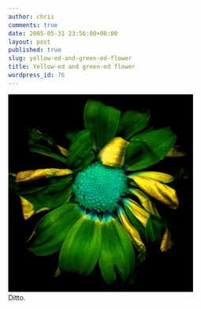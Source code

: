 ```yaml
---
author: chris
comments: true
date: 2005-05-31 23:56:00+00:00
layout: post
published: true
slug: yellow-ed-and-green-ed-flower
title: Yellow-ed and green-ed flower
wordpress_id: 76
---
```


[![](/static/img/image_012.jpg)](/static/img/image_012.jpg)  
Ditto.
